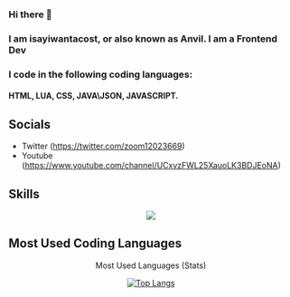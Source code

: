 ### Hi there 👋

### I am isayiwantacost, or also known as Anvil. I am a Frontend Dev
### I code in the following coding languages:
#### HTML, LUA, CSS, JAVA\JSON, JAVASCRIPT.

## Socials

- Twitter (https://twitter.com/zoom12023669)
- Youtube (https://www.youtube.com/channel/UCxvzFWL25XauoLK3BDJEoNA)

## Skills

<center>
 <p align="center">
  <a href="https://skillicons.dev/" target="_blank">
    <img
      src="https://skillicons.dev/icons?i=github,html,css,js,vscode,typescript,lua&theme=dark"
    />
  </a>
</p>
 </center>
 
 ## Most Used Coding Languages
 
 <center>
  <p align="center">
 <summary> Most Used Languages (Stats) </summary>
   
  <a href="#">![Top Langs](https://github-readme-stats.vercel.app/api/top-langs/?username=isayiwantacost&layout=compact&theme=blueberry&count_private=true&hide_border=true)</a>
</details>
 </p>
 </center>
  
